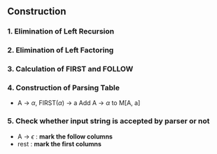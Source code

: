 ## Construction
### 1. Elimination of Left Recursion

### 2. Elimination of Left Factoring

### 3. Calculation of FIRST and FOLLOW

### 4. Construction of Parsing Table
- A -> $\alpha$, 
	  FIRST($\alpha$) -> a 
	  Add A -> $\alpha$ to M[A, a]  

### 5. Check whether input string is accepted by parser or not


- A -> $\epsilon$  : **mark the follow columns**
- rest : **mark the first columns**